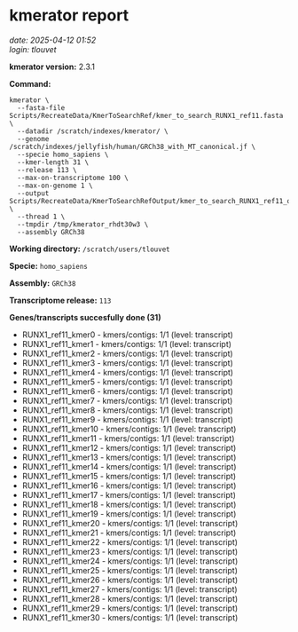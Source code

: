 # kmerator report
*date: 2025-04-12 01:52*  
*login: tlouvet*

**kmerator version:** 2.3.1

**Command:**

```
kmerator \
  --fasta-file Scripts/RecreateData/KmerToSearchRef/kmer_to_search_RUNX1_ref11.fasta \
  --datadir /scratch/indexes/kmerator/ \
  --genome /scratch/indexes/jellyfish/human/GRCh38_with_MT_canonical.jf \
  --specie homo_sapiens \
  --kmer-length 31 \
  --release 113 \
  --max-on-transcriptome 100 \
  --max-on-genome 1 \
  --output Scripts/RecreateData/KmerToSearchRefOutput/kmer_to_search_RUNX1_ref11_output \
  --thread 1 \
  --tmpdir /tmp/kmerator_rhdt30w3 \
  --assembly GRCh38
```

**Working directory:** `/scratch/users/tlouvet`

**Specie:** `homo_sapiens`

**Assembly:** `GRCh38`

**Transcriptome release:** `113`

**Genes/transcripts succesfully done (31)**

- RUNX1_ref11_kmer0 - kmers/contigs: 1/1 (level: transcript)
- RUNX1_ref11_kmer1 - kmers/contigs: 1/1 (level: transcript)
- RUNX1_ref11_kmer2 - kmers/contigs: 1/1 (level: transcript)
- RUNX1_ref11_kmer3 - kmers/contigs: 1/1 (level: transcript)
- RUNX1_ref11_kmer4 - kmers/contigs: 1/1 (level: transcript)
- RUNX1_ref11_kmer5 - kmers/contigs: 1/1 (level: transcript)
- RUNX1_ref11_kmer6 - kmers/contigs: 1/1 (level: transcript)
- RUNX1_ref11_kmer7 - kmers/contigs: 1/1 (level: transcript)
- RUNX1_ref11_kmer8 - kmers/contigs: 1/1 (level: transcript)
- RUNX1_ref11_kmer9 - kmers/contigs: 1/1 (level: transcript)
- RUNX1_ref11_kmer10 - kmers/contigs: 1/1 (level: transcript)
- RUNX1_ref11_kmer11 - kmers/contigs: 1/1 (level: transcript)
- RUNX1_ref11_kmer12 - kmers/contigs: 1/1 (level: transcript)
- RUNX1_ref11_kmer13 - kmers/contigs: 1/1 (level: transcript)
- RUNX1_ref11_kmer14 - kmers/contigs: 1/1 (level: transcript)
- RUNX1_ref11_kmer15 - kmers/contigs: 1/1 (level: transcript)
- RUNX1_ref11_kmer16 - kmers/contigs: 1/1 (level: transcript)
- RUNX1_ref11_kmer17 - kmers/contigs: 1/1 (level: transcript)
- RUNX1_ref11_kmer18 - kmers/contigs: 1/1 (level: transcript)
- RUNX1_ref11_kmer19 - kmers/contigs: 1/1 (level: transcript)
- RUNX1_ref11_kmer20 - kmers/contigs: 1/1 (level: transcript)
- RUNX1_ref11_kmer21 - kmers/contigs: 1/1 (level: transcript)
- RUNX1_ref11_kmer22 - kmers/contigs: 1/1 (level: transcript)
- RUNX1_ref11_kmer23 - kmers/contigs: 1/1 (level: transcript)
- RUNX1_ref11_kmer24 - kmers/contigs: 1/1 (level: transcript)
- RUNX1_ref11_kmer25 - kmers/contigs: 1/1 (level: transcript)
- RUNX1_ref11_kmer26 - kmers/contigs: 1/1 (level: transcript)
- RUNX1_ref11_kmer27 - kmers/contigs: 1/1 (level: transcript)
- RUNX1_ref11_kmer28 - kmers/contigs: 1/1 (level: transcript)
- RUNX1_ref11_kmer29 - kmers/contigs: 1/1 (level: transcript)
- RUNX1_ref11_kmer30 - kmers/contigs: 1/1 (level: transcript)
